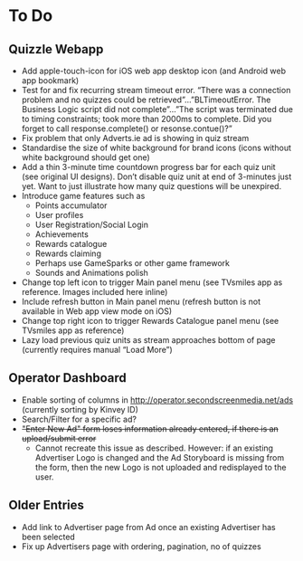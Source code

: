 # To Do

## Quizzle Webapp

* Add apple-touch-icon for iOS web app desktop icon (and Android web app bookmark)
* Test for and fix recurring stream timeout error. “There was a connection problem and no quizzes could be retrieved”…”BLTimeoutError. The Business Logic script did not complete”…”The script was terminated due to timing constraints; took more than 2000ms to complete.  Did you forget to call response.complete() or resonse.contue()?”
* Fix problem that only Adverts.ie ad is showing in quiz stream
* Standardise the size of white background for brand icons (icons without white background should get one)
* Add a thin 3-minute time countdown progress bar for each quiz unit  (see original UI designs).  Don’t disable quiz unit at end of 3-minutes just yet.  Want to just illustrate how many quiz questions will be unexpired.
* Introduce game features such as
    * Points accumulator
    * User profiles
    * User Registration/Social Login
    * Achievements
    * Rewards catalogue
    * Rewards claiming
    * Perhaps use GameSparks or other game framework
    * Sounds and Animations polish
* Change top left icon to trigger Main panel menu (see TVsmiles app as reference.  Images included here inline)
* Include refresh button in Main panel menu (refresh button is not available in Web app view mode on iOS)
* Change top right icon to trigger Rewards Catalogue panel menu (see TVsmiles app as reference)
* Lazy load previous quiz units as stream approaches bottom of page (currently requires manual “Load More”)

## Operator Dashboard

* Enable sorting of columns in http://operator.secondscreenmedia.net/ads (currently sorting by Kinvey ID) 
* Search/Filter for a specific ad?
* ~~"Enter New Ad" form loses information already entered, if there is an upload/submit error~~
    * Cannot recreate this issue as described. However: if an existing Advertiser Logo is changed and the Ad Storyboard is missing from the form, then the new Logo is not uploaded and redisplayed to the user.

## Older Entries

* Add link to Advertiser page from Ad once an existing Advertiser has been selected
* Fix up Advertisers page with ordering, pagination, no of quizzes